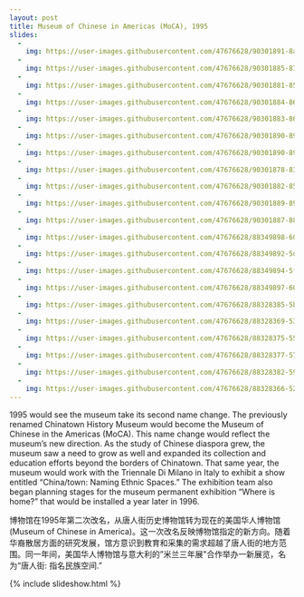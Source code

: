 ```yaml
---
layout: post
title: Museum of Chinese in Americas (MoCA), 1995
slides:
  -
    img: https://user-images.githubusercontent.com/47676628/90301891-8a869280-de70-11ea-893a-dabd861389c1.jpg
  -
    img: https://user-images.githubusercontent.com/47676628/90301885-878ba200-de70-11ea-8c78-aca410191ab7.jpg
  -
    img: https://user-images.githubusercontent.com/47676628/90301881-85294800-de70-11ea-8312-e47573a22a10.jpg
  -
    img: https://user-images.githubusercontent.com/47676628/90301884-86f30b80-de70-11ea-933c-e3d12ea19a9f.jpg
  -
    img: https://user-images.githubusercontent.com/47676628/90301883-86f30b80-de70-11ea-924e-a78e5c95c65f.jpg
  -
    img: https://user-images.githubusercontent.com/47676628/90301890-89edfc00-de70-11ea-9b4b-95b6417f628e.jpg
  -
    img: https://user-images.githubusercontent.com/47676628/90301890-89edfc00-de70-11ea-9b4b-95b6417f628e.jpg
  -
    img: https://user-images.githubusercontent.com/47676628/90301878-83f81b00-de70-11ea-9136-9e379673a7a5.jpg
  -
    img: https://user-images.githubusercontent.com/47676628/90301882-85c1de80-de70-11ea-819c-4b29cf89d719.jpg
  -
    img: https://user-images.githubusercontent.com/47676628/90301889-89556580-de70-11ea-8501-f0d0aed556bb.jpg
  -
    img: https://user-images.githubusercontent.com/47676628/90301887-88bccf00-de70-11ea-9a9b-0786af78f137.jpg
  -
    img: https://user-images.githubusercontent.com/47676628/88349898-60cdc600-cd1f-11ea-892e-aa95379ec703.jpg
  -
    img: https://user-images.githubusercontent.com/47676628/88349892-5dd2d580-cd1f-11ea-9845-5d7d232fbd91.jpg
  -
    img: https://user-images.githubusercontent.com/47676628/88349894-5f9c9900-cd1f-11ea-933a-a0cafcc3a9d0.jpg
  -
    img: https://user-images.githubusercontent.com/47676628/88349897-60352f80-cd1f-11ea-8f7e-66a184c09895.jpg
  -
    img: https://user-images.githubusercontent.com/47676628/88328385-5b0fba80-ccf6-11ea-8cd9-377b87a63a0f.jpg
  -
    img: https://user-images.githubusercontent.com/47676628/88328369-53e8ac80-ccf6-11ea-8e68-e1e140abffd9.jpg
  -
    img: https://user-images.githubusercontent.com/47676628/88328375-55b27000-ccf6-11ea-8cb9-b71a514d7f8a.jpg
  -
    img: https://user-images.githubusercontent.com/47676628/88328377-577c3380-ccf6-11ea-8bfb-7b86695f68fd.jpg
  -
    img: https://user-images.githubusercontent.com/47676628/88328382-5945f700-ccf6-11ea-8b1a-aa60c5f8b5f2.jpg
  -
    img: https://user-images.githubusercontent.com/47676628/88328366-521ee900-ccf6-11ea-98fa-2073b7784b0c.jpg
---
```


1995 would see the museum take its second name change.  The previously renamed Chinatown History Museum would become the Museum of Chinese in the Americas (MoCA).  This name change would reflect the museum’s new direction.  As the study of Chinese diaspora grew, the museum saw a need to grow as well and expanded its collection and education efforts beyond the borders of Chinatown. That same year, the museum would work with the Triennale Di Milano in Italy to exhibit a show entitled “China/town: Naming Ethnic Spaces.”  The exhibition team also began planning stages for the museum permanent exhibition “Where is home?” that would be installed a year later in 1996.  

博物馆在1995年第二次改名，从唐人街历史博物馆转为现在的美国华人博物馆(Museum of Chinese in America)。这一次改名反映博物馆指定的新方向。随着华裔散居方面的研究发展，馆方意识到教育和采集的需求超越了唐人街的地方范围。同一年间，美国华人博物馆与意大利的”米兰三年展"合作举办一新展览，名为“唐人街: 指名民族空间.”

{% include slideshow.html %}


